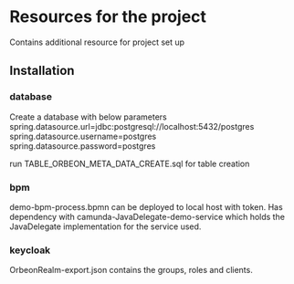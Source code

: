 # Resources for the project

Contains additional resource for project set up

## Installation

### database

Create a database with below parameters
spring.datasource.url=jdbc:postgresql://localhost:5432/postgres
spring.datasource.username=postgres
spring.datasource.password=postgres

run TABLE_ORBEON_META_DATA_CREATE.sql for table creation

### bpm

demo-bpm-process.bpmn can be deployed to local host with token.
Has dependency with camunda-JavaDelegate-demo-service which holds the JavaDelegate implementation for the service used.


### keycloak

OrbeonRealm-export.json contains the groups, roles and clients.

